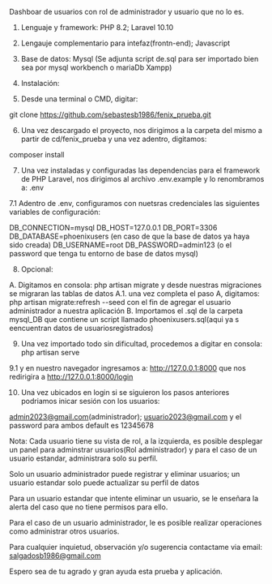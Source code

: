 Dashboar de usuarios con rol de administrador y usuario que no lo es.

1. Lenguaje y framework: PHP 8.2; Laravel 10.10
2. Lengauje complementario para intefaz(frontn-end); Javascript
3. Base de datos: Mysql (Se adjunta script de.sql para ser importado bien sea por mysql workbench o mariaDb Xampp)

4. Instalación:

5. Desde una terminal o CMD, digitar: 

git clone https://github.com/sebastesb1986/fenix_prueba.git

6. Una vez descargado el proyecto, nos dirigimos a la carpeta del mismo a partir de cd/fenix_prueba y una vez adentro, digitamos:

composer install

7. Una vez instaladas y configuradas las dependencias para el framework de PHP Laravel, nos dirigimos al archivo .env.example y lo renombramos
a:  .env

7.1 Adentro de .env, configuramos con nuetsras credenciales las siguientes variables de configuración:

DB_CONNECTION=mysql
DB_HOST=127.0.0.1
DB_PORT=3306
DB_DATABASE=phoenixusers (en caso de que la base de datos ya haya sido creada)
DB_USERNAME=root
DB_PASSWORD=admin123 (o el password que tenga tu entorno de base de datos mysql)

8. Opcional: 

A. Digitamos en consola: php artisan migrate y desde nuestras migraciones se migraran las tablas de datos
A.1. una vez completa el paso A, digitamos: php artisan migrate:refresh --seed con el fin de agregar el usuario administrador a nuestra aplicación
B. Importamos el .sql de la carpeta mysql_DB que contiene un script llamado phoenixusers.sql(aqui ya s eencuentran datos de usuariosregistrados)

9. Una vez importado todo sin dificultad, procedemos a digitar en consola: php artisan serve

9.1 y en nuestro navegador ingresamos a: http://127.0.0.1:8000 que nos redirigira a http://127.0.0.1:8000/login

10. Una vez ubicados en login si se siguieron los pasos anteriores podriamos inicar sesión con los usuarios:

admin2023@gmail.com(administrador); usuario2023@gmail.com y el password para ambos default es 12345678

Nota: Cada usuario tiene su vista de rol, a la izquierda, es posible desplegar un panel para adminstrar usuarios(Rol administrador)
y para el caso de un usuario estandar, administrara solo su perfil.

Solo un usuario administrador puede registrar y eliminar usuarios; un usuario estandar solo puede actualizar su perfil de datos

Para un usuario estandar que intente eliminar un usuario, se le enseñara la alerta del caso que no tiene permisos para ello.

Para el caso de un usuario administrador, le es posible realizar operaciones como administrar otros usuarios.

Para cualquier inquietud, observación y/o sugerencia contactame via email: salgadosb1986@gmail.com

Espero sea de tu agrado y gran ayuda esta prueba y aplicación.